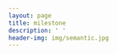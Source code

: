 ```yaml
---
layout: page
title: milestone
description: ' '
header-img: img/semantic.jpg
---
```


<center>
  <p>
  <img src="" align="center">
</p>
</center>
